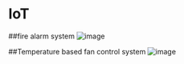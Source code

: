 # IoT

##fire alarm system
![image](https://user-images.githubusercontent.com/108066641/232731655-c0b61025-b1c4-461b-a76d-8e73515cd8bb.png)

##Temperature based fan control system
![image](https://user-images.githubusercontent.com/108066641/232731779-bb97ba60-856e-468c-8d3f-af5b7cc74639.png)
